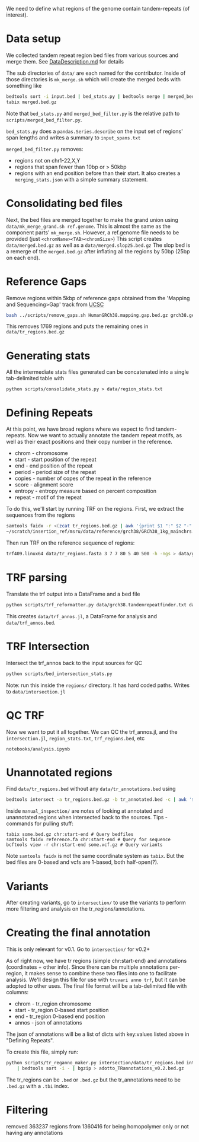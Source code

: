 

We need to define what regions of the genome contain tandem-repeats (of interest).


Data setup
==========
We collected tandem repeat region bed files from various sources and merge them. See [DataDescription.md](DataDescription.md) for details

The sub directories of `data/` are each named for the contributor. Inside of those directories is `mk_merge.sh`
which will create the merged beds with something like

```bash
bedtools sort -i input.bed | bed_stats.py | bedtools merge | merged_bed_filter.py | bgzip > merged.bed.gz
tabix merged.bed.gz
```

Note that `bed_stats.py` and `merged_bed_filter.py` is the relative path to `scripts/merged_bed_filter.py`. 

`bed_stats.py` does a `pandas.Series.describe` on the input set of regions' span lengths and writes a summary to `input_spans.txt`

`merged_bed_filter.py` removes:
* regions not on chr1-22,X,Y
* regions that span fewer than 10bp or > 50kbp
* regions with an end position before than their start. 
It also creates a `merging_stats.json` with a simple summary statement.

Consolidating bed files
=======================
Next, the bed files are merged together to make the grand union using `data/mk_merge_grand.sh ref.genome`. This 
is almost the same as the component parts' `mk_merge.sh`. However, a ref.genome file needs to be provided (just 
`<chromName><TAB><chromSize>`)  This script creates `data/merged.bed.gz` as well as a `data/merged.slop25.bed.gz` 
The slop bed is a remerge of the `merged.bed.gz` after inflating all the regions by 50bp (25bp on each end).


Reference Gaps
==============
Remove regions within 5kbp of reference gaps obtained from the 'Mapping and Sequencing>Gap' track from 
[UCSC](https://genome.ucsc.edu/cgi-bin/hgTables)

```bash
bash ../scripts/remove_gaps.sh HumanGRCh38.mapping.gap.bed.gz grch38.genome merged.slop25.bed.gz
```
This removes 1769 regions and puts the remaining ones in `data/tr_regions.bed.gz`

Generating stats
================
All the intermediate stats files generated can be concatenated into a single tab-delimited table with
```
python scripts/consolidate_stats.py > data/region_stats.txt
```

Defining Repeats
================
At this point, we have broad regions where we expect to find tandem-repeats. Now we want to actually annotate the 
tandem repeat motifs, as well as their exact positions and their copy number in the reference.

* chrom - chromosome
* start - start position of the repeat
* end - end position of the repeat
* period - period size of the repeat
* copies - number of copes of the repeat in the reference
* score - alignment score
* entropy - entropy measure based on percent composition
* repeat - motif of the repeat

To do this, we'll start by running TRF on the regions. First, we extract the sequences from the regions

```bash
samtools faidx -r <(zcat tr_regions.bed.gz | awk '{print $1 ":" $2 "-" $3}') \
~/scratch/insertion_ref/msru/data/reference/grch38/GRCh38_1kg_mainchrs.fa > tr_regions.fasta
```

Then run TRF on the reference sequence of regions:
```bash
trf409.linux64 data/tr_regions.fasta 3 7 7 80 5 40 500 -h -ngs > data/grch38.tandemrepeatfinder.txt
```

TRF parsing
===========
Translate the trf output into a DataFrame and a bed file

```bash
python scripts/trf_reformatter.py data/grch38.tandemrepeatfinder.txt data/trf_annos
```
This creates `data/trf_annos.jl`, a DataFrame for analysis and `data/trf_annos.bed`.

TRF Intersection
================
Intersect the trf_annos back to the input sources for QC

```bash
python scripts/bed_intersection_stats.py
```
Note: run this inside the `regions/` directory. It has hard coded paths. Writes to `data/intersection.jl`

QC TRF
======
Now we want to put it all together.
We can QC the trf_annos.jl, and the `intersection.jl`, `region_stats.txt`, `trf_regions.bed`, etc

`notebooks/analysis.ipynb`

Unannotated regions
===================
Find `data/tr_regions.bed` without any `data/tr_annotations.bed` using
```bash
bedtools intersect -a tr_regions.bed.gz -b tr_annotated.bed -c | awk '$4 == 0' > unannotated_regions.bed
```

Inside `manual_inspection/` are notes of looking at annotated and unannotated regions when intersected back to the
sources.
Tips - commands for pulling stuff:
```
tabix some.bed.gz chr:start-end # Query bedfiles
samtools faidx reference.fa chr:start-end # Query for sequence
bcftools view -r chr:start-end some.vcf.gz # Query variants
```
Note `samtools faidx` is not the same coordinate system as `tabix`. But the bed files are 0-based and vcfs are 1-based,
both half-open(?).

Variants
========
After creating variants, go to `intersection/` to use the variants to perform more filtering and analysis on the
tr_regions/annotations.

Creating the final annotation
=============================

This is only relevant for v0.1. Go to `intersection/` for v0.2+

As of right now, we have tr regions (simple chr:start-end) and annotations (coordinates + other info). Since there can
be multiple annotations per-region, it makes sense to combine these two files into one to facilitate analysis. We'll
design this file for use with `truvari anno trf`, but it can be adopted to other uses. The final file format will be a
tab-delimited file with columns:

* chrom - tr_region chromosome
* start - tr_region 0-based start position
* end - tr_region 0-based end position
* annos - json of annotations

The json of annotations will be a list of dicts with key:values listed above in "Defining Repeats".

To create this file, simply run:

```bash
python scripts/tr_reganno_maker.py intersection/data/tr_regions.bed intersection/data/tr_annotations.bed.gz \
    | bedtools sort -i - | bgzip > adotto_TRannotations_v0.2.bed.gz
```

The tr_regions can be `.bed` or `.bed.gz` but the tr_annotations need to be `.bed.gz` with a `.tbi` index.

Filtering
=========
removed 363237 regions from 1360416 for being homopolymer only or not having any annotations


